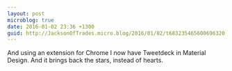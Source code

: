 ```yaml
---
layout: post
microblog: true
date: 2016-01-02 23:36 +1300
guid: http://JacksonOfTrades.micro.blog/2016/01/02/t683235465600696320.html
---
```

And using an extension for Chrome I now have Tweetdeck in Material Design. And it brings back the stars,  instead of hearts.
